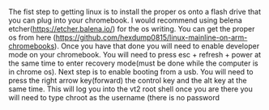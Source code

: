 The fist step to getting linux is to install the proper os onto a flash drive that you can plug into your chromebook. I would recommend using belena etcher(https://etcher.balena.io/) for the os writing. You can get the proper os from here (https://github.com/hexdump0815/linux-mainline-on-arm-chromebooks). Once you have that done you will need to enable developer mode on your chromebook. You will need to press esc + refresh + power at the same time to enter recovery mode(must be done while the computer is in chrome os). Next step is to enable booting from a usb. You will need to press the right arrow key(forward) the control key and the alt key at the same time. This will log you into the vt2 root shell once you are there you will need to type chroot as the username (there is no password
